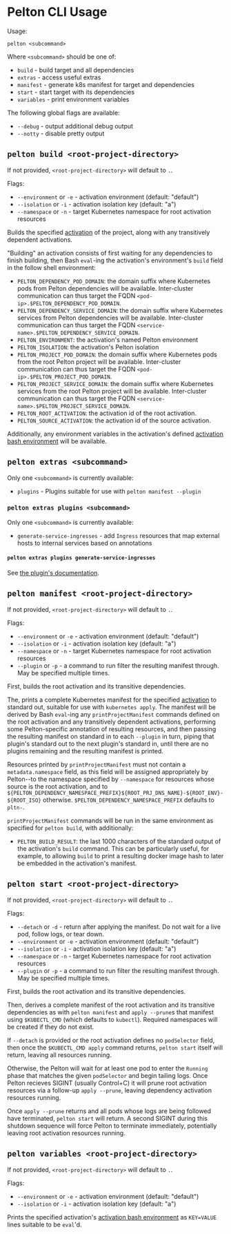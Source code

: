 # Pelton CLI Usage

Usage:

```shell
pelton <subcommand>
```

Where `<subcommand>` should be one of:

* `build` - build target and all dependencies
* `extras` - access useful extras
* `manifest` - generate k8s manifest for target and dependencies
* `start` - start target with its dependencies
* `variables` - print environment variables

The following global flags are available:

* `--debug` - output additional debug output
* `--notty` - disable pretty output

## `pelton build <root-project-directory>`

If not provided, `<root-project-directory>` will default to `.`.

Flags:

* `--environment` or `-e` - activation environment (default: "default")
* `--isolation` or `-i` - activation isolation key (default: "a")
* `--namespace` or `-n` - target Kubernetes namespace for root activation
  resources

Builds the specified [activation](./glossary.md#activation) of the project,
along with any transitively dependent activations.

"Building" an activation consists of first waiting for any dependencies to
finish building, then Bash `eval`-ing the activation's environment's `build`
field in the follow shell environment:

* `PELTON_DEPENDENCY_POD_DOMAIN`: the domain suffix where Kubernetes pods from
  Pelton dependencies will be available. Inter-cluster communication can thus
  target the FQDN `<pod-ip>.$PELTON_DEPENDENCY_POD_DOMAIN`.
* `PELTON_DEPENDENCY_SERVICE_DOMAIN`: the domain suffix where Kubernetes
  services from Pelton dependencies will be available. Inter-cluster
  communication can thus target the FQDN
  `<service-name>.$PELTON_DEPENDENCY_SERVICE_DOMAIN`.
* `PELTON_ENVIRONMENT`: the activation's named Pelton environment
* `PELTON_ISOLATION`: the activation's Pelton isolation
* `PELTON_PROJECT_POD_DOMAIN`: the domain suffix where Kubernetes pods from the
  root Pelton project will be available. Inter-cluster communication can thus
  target the FQDN `<pod-ip>.$PELTON_PROJECT_POD_DOMAIN`.
* `PELTON_PROJECT_SERVICE_DOMAIN`: the domain suffix where Kubernetes services
  from the root Pelton project will be available. Inter-cluster communication
  can thus target the FQDN `<service-name>.$PELTON_PROJECT_SERVICE_DOMAIN`.
* `PELTON_ROOT_ACTIVATION`: the activation id of the root activation.
* `PELTON_SOURCE_ACTIVATION`: the activation id of the source activation.

Additionally, any environment variables in the activation's defined
[activation bash environment](./glossary.md#activation-bash-environment) will
be available.

## `pelton extras <subcommand>`

Only one `<subcommand>` is currently available:

* `plugins` - Plugins suitable for use with `pelton manifest --plugin`

### `pelton extras plugins <subcommand>`

Only one `<subcommand>` is currently available:

* `generate-service-ingresses` - add `Ingress` resources that map external hosts
  to internal services based on annotations

#### `pelton extras plugins generate-service-ingresses`

See [the plugin's documentation](./generate-service-ingresses.md).

## `pelton manifest <root-project-directory>`

If not provided, `<root-project-directory>` will default to `.`.

Flags:

* `--environment` or `-e` - activation environment (default: "default")
* `--isolation` or `-i` - activation isolation key (default: "a")
* `--namespace` or `-n` - target Kubernetes namespace for root activation
  resources
* `--plugin` or `-p` - a command to run filter the resulting manifest through.
  May be specified multiple times.

First, builds the root activation and its transitive dependencies.

The, prints a complete Kubernetes manifest for the specified
[activation](./glossary.md#activation) to standard out, suitable for use with
`kubernetes apply`. The manifest will be derived by Bash `eval`-ing any
`printProjectManifest` commands defined on the root activation and any
transitively dependent activations, performing some Pelton-specific annotation
of resulting resources, and then passing the resulting manifest on standard in
to each `--plugin` in turn, piping that plugin's standard out to the next
plugin's standard in, until there are no plugins remaining and the resulting
manifest is printed.

Resources printed by `printProjectManifest` must not contain a
`metadata.namespace` field, as this field will be assigned appropriately by
Pelton--to the namespace specified by `--namespace` for resources whose source
is the root activation, and to
`${PELTON_DEPENDENCY_NAMESPACE_PREFIX}${ROOT_PRJ_DNS_NAME}-${ROOT_ENV}-${ROOT_ISO}`
otherwise. `$PELTON_DEPENDENCY_NAMESPACE_PREFIX` defaults to `pltn-`.

`printProjectManifest` commands will be run in the same environment as specified
for `pelton build`, with additionally:

* `PELTON_BUILD_RESULT`: the last 1000 characters of the standard output of the
  activation's `build` command. This can be particularly useful, for example, to
  allowing `build` to print a resulting docker image hash to later be embedded
  in the activation's manifest.

## `pelton start <root-project-directory>`

If not provided, `<root-project-directory>` will default to `.`.

Flags:

* `--detach` or `-d` - return after applying the manifest. Do not wait for a
  live pod, follow logs, or tear down.
* `--environment` or `-e` - activation environment (default: "default")
* `--isolation` or `-i` - activation isolation key (default: "a")
* `--namespace` or `-n` - target Kubernetes namespace for root activation
  resources
* `--plugin` or `-p` - a command to run filter the resulting manifest through.
  May be specified multiple times.

First, builds the root activation and its transitive dependencies.

Then, derives a complete manifest of the root activation and its transitive
dependencies as with `pelton manifest` and `apply --prune`s that manifest using
`$KUBECTL_CMD` (which defaults to `kubectl`). Required namespaces will be
created if they do not exist.

If `--detach` is provided or the root activation defines no `podSelector` field,
then once the `$KUBECTL_CMD apply` command returns, `pelton start` itself will
return, leaving all resources running.

Otherwise, the Pelton will wait for at least one pod to enter the `Running`
phase that matches the given `podSelector` and begin tailing logs. Once Pelton
recieves SIGINT (usually Control+C) it will prune root activation resources via
a follow-up `apply --prune`, leaving dependency activation resources running.

Once `apply --prune` returns and all pods whose logs are being followed have
terminated, `pelton start` will return. A second SIGINT during this shutdown
sequence will force Pelton to terminate immediately, potentially leaving root
activation resources running.

## `pelton variables <root-project-directory>`

If not provided, `<root-project-directory>` will default to `.`.

Flags:

* `--environment` or `-e` - activation environment (default: "default")
* `--isolation` or `-i` - activation isolation key (default: "a")

Prints the specified activation's
[activation bash environment](./glossary.md#activation-bash-environment) as
`KEY=VALUE` lines suitable to be `eval`'d.